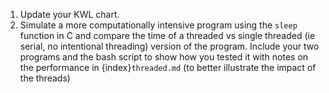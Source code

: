 1.  Update your KWL chart.
1. Simulate a more computationally intensive program using the `sleep` function in C and compare the time of a threaded vs single threaded (ie serial, no intentional threading) version of the program. Include your two programs and the bash script to show how you tested it with notes on the performance in {index}`threaded.md` (to better illustrate the impact of the threads)